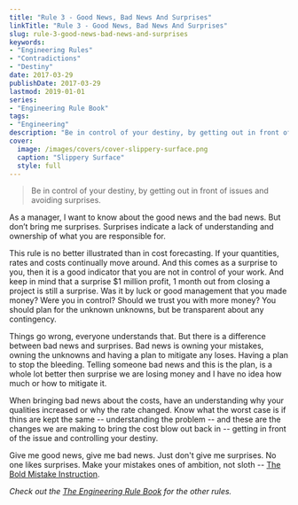 ```yaml
---
title: "Rule 3 - Good News, Bad News And Surprises"
linkTitle: "Rule 3 - Good News, Bad News And Surprises"
slug: rule-3-good-news-bad-news-and-surprises
keywords:
- "Engineering Rules"
- "Contradictions"
- "Destiny"
date: 2017-03-29
publishDate: 2017-03-29
lastmod: 2019-01-01
series:
- "Engineering Rule Book"
tags: 
- "Engineering"
description: "Be in control of your destiny, by getting out in front of issues and reduce surprises."
cover:
  image: /images/covers/cover-slippery-surface.png
  caption: "Slippery Surface"
  style: full
---
```


> Be in control of your destiny, by getting out in front of issues and avoiding surprises.

As a manager, I want to know about the good news and the bad news. But don’t bring me surprises. Surprises indicate a lack of understanding and ownership of what you are responsible for.

This rule is no better illustrated than in cost forecasting. If your quantities, rates and costs continually move around. And this comes as a surprise to you, then it is a good indicator that you are not in control of your work. And keep in mind that a surprise $1 million profit, 1 month out from closing a project is still a surprise. Was it by luck or good management that you made money? Were you in control? Should we trust you with more money? You should plan for the unknown unknowns, but be transparent about any contingency.

Things go wrong, everyone understands that. But there is a difference between bad news and surprises. Bad news is owning your mistakes, owning the unknowns and having a plan to mitigate any loses. Having a plan to stop the bleeding. Telling someone bad news and this is the plan, is a whole lot better then surprise we are losing money and I have no idea how much or how to mitigate it.

When bringing bad news about the costs, have an understanding why your qualities increased or why the rate changed. Know what the worst case is if thins are kept the same -- understanding the problem -- and these are the changes we are making to bring the cost blow out back in -- getting in front of the issue and controlling your destiny.

Give me good news, give me bad news. Just don't give me surprises. No one likes surprises. Make your mistakes ones of ambition, not sloth -- [The Bold Mistake Instruction](/blog/the-bold-mistake-instruction).

*Check out the [The Engineering Rule Book](/engineering-rules/) for the other rules.*